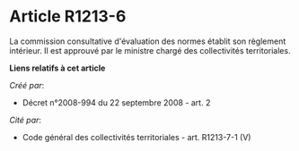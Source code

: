 # Article R1213-6

La commission consultative d'évaluation des normes établit son règlement intérieur. Il est approuvé par le ministre chargé
des collectivités territoriales.

**Liens relatifs à cet article**

_Créé par_:

  - Décret n°2008-994 du 22 septembre 2008 - art. 2

_Cité par_:

  - Code général des collectivités territoriales - art. R1213-7-1 (V)
